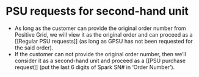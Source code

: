 # PSU requests for second-hand unit
- As long as the customer can provide the original order number from Positive Grid, we will view it as the original order and can proceed as a [[Regular PSU requests]] (as long as GPSU has not been requested for the said order).
- If the customer can not provide the original order number, then we’ll consider it as a second-hand unit and proceed as a [[PSU purchase request]] (put the last 6 digits of Spark SN# in ‘Order Number’).